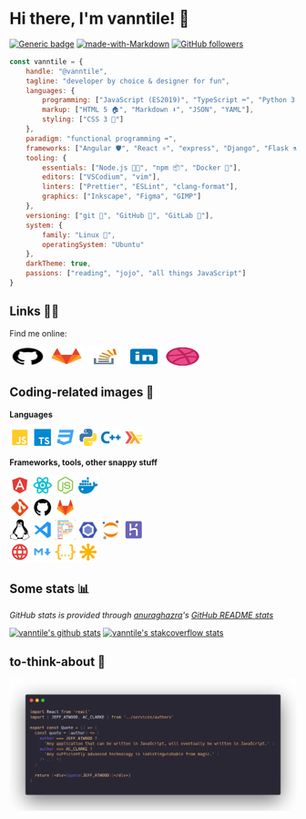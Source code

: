 # Hi there, I'm vanntile! 👋

[![Generic badge](https://img.shields.io/badge/Status-WIP-green.svg)](https://shields.io/)
[![made-with-Markdown](https://img.shields.io/badge/Made%20with-Markdown-1f425f.svg)](http://commonmark.org)
[![GitHub followers](https://img.shields.io/github/followers/vanntile.svg?style=social&label=Follow&maxAge=2592000)](https://github.com/vanntile?tab=followers)

```javascript
const vanntile = {
    handle: "@vanntile",
    tagline: "developer by choice & designer for fun",
    languages: {
        programming: ["JavaScript (ES2019)", "TypeScript ⌨️", "Python 3 🐍", "C/C++", "Haskell"],
        markup: ["HTML 5 🏠", "Markdown ⬇️", "JSON", "YAML"],
        styling: ["CSS 3 💅"]
    },
    paradigm: "functional programming ➡️",
    frameworks: ["Angular 🛡️", "React ⚛️", "express", "Django", "Flask ⚗️", "GTK+ (gtkmm)"],
    tooling: {
        essentials: ["Node.js 🐢🚀", "npm 📦", "Docker 🐳"],
        editors: ["VSCodium", "vim"],
        linters: ["Prettier", "ESLint", "clang-format"],
        graphics: ["Inkscape", "Figma", "GIMP"]
    },
    versioning: ["git 🍴", "GitHub 🐙", "GitLab 🦊"],
    system: {
        family: "Linux 🐧",
        operatingSystem: "Ubuntu"
    },
    darkTheme: true,
    passions: ["reading", "jojo", "all things JavaScript"]
}
```

## Links 🔗💬

Find me online:

<a href="https://github.com/vanntile"><img height="36" width="64" style="background-color:#fff;border-radius:4px;" src="./assets/icons/github.svg"></a>
<a href="https://gitlab.com/vanntile"><img height="36" width="64" style="background-color:#fff;border-radius:4px;" src="./assets/icons/gitlab.svg"></a>
<a href="https://stackoverflow.com/users/4679160/vanntile-ianito"><img height="36" width="64" style="background-color:#fff;border-radius:4px;" src="./assets/icons/icons8-stack-overflow.svg"></a>
<a href="https://www.linkedin.com/in/valentin-ionita/"><img height="36" width="64" style="background-color:#fff;border-radius:4px;" src="./assets/icons/icons8-linkedin.svg"></a>
<a href="https://dribbble.com/vanntile"><img height="36" width="64" style="background-color:#fff;border-radius:4px;" src="./assets/icons/dribbble-ball.svg"></a>


## Coding-related images 💾

**Languages**

<img height="36" width="36" style="background-color:#222;border-radius:4px;" src="./assets/icons/javascript.svg">
<img height="36" width="36" style="background-color:#fff;border-radius:4px;" src="./assets/icons/typescript.svg">
<img height="36" width="36" style="background-color:#fff;border-radius:4px;" src="./assets/icons/css.svg">
<img height="36" width="36" style="background-color:#fff;border-radius:4px;" src="./assets/icons/python.svg">
<img height="36" width="36" style="background-color:#fff;border-radius:4px;" src="./assets/icons/cpp.svg">
<img height="36" width="36" style="background-color:#fff;border-radius:4px;" src="./assets/icons/haskell.svg">


**Frameworks, tools, other snappy stuff**

<img height="36" width="36" style="background-color:#fff;border-radius:4px;" src="./assets/icons/angular.svg">
<img height="36" width="36" style="background-color:#fff;border-radius:4px;" src="./assets/icons/react.svg">
<img height="36" width="36" style="background-color:#fff;border-radius:4px;" src="./assets/icons/nodejs.svg">
<img height="36" width="36" style="background-color:#fff;border-radius:4px;" src="./assets/icons/docker.svg">

<br/>

<img height="36" width="36" style="background-color:#fff;border-radius:4px;" src="./assets/icons/git.svg">
<img height="36" width="36" style="background-color:#fff;border-radius:4px;" src="./assets/icons/github.svg">
<img height="36" width="36" style="background-color:#fff;border-radius:4px;" src="./assets/icons/gitlab.svg">

<br/>

<img height="36" width="36" style="background-color:#fff;border-radius:4px;" src="./assets/icons/linux-brands.svg">
<img height="36" width="36" style="background-color:#fff;border-radius:4px;" src="./assets/icons/vscode.svg">
<img height="36" width="36" style="background-color:#222;border-radius:4px;" src="./assets/icons/prettier.svg">
<img height="36" width="36" style="background-color:#fff;border-radius:4px;" src="./assets/icons/eslint.svg">
<img height="36" width="36" style="background-color:#fff;border-radius:4px;" src="./assets/icons/jupyter.svg">
<img height="36" width="36" style="background-color:#fff;border-radius:4px;" src="./assets/icons/heroku.svg">

<br/>

<img height="36" width="36" style="background-color:#fff;border-radius:4px;" src="./assets/icons/http.svg">
<img height="36" width="36" style="background-color:#fff;border-radius:4px;" src="./assets/icons/markdown.svg">
<img height="36" width="36" style="background-color:#fff;border-radius:4px;" src="./assets/icons/json.svg">
<img height="36" width="36" style="background-color:#fff;border-radius:4px;" src="./assets/icons/svg.svg">


## Some stats 📊
*GitHub stats is provided through [anuraghazra](https://github.com/anuraghazra/)'s [GitHub README stats](https://github.com/anuraghazra/github-readme-stats/)*

[![vanntile's github stats](https://github-readme-stats.vercel.app/api?username=vanntile&count_private=true&show_icons=true&theme=prussian)](https://github.com/vanntile/github-readme-stats) [![vanntile's stakcoverflow stats](https://stackoverflow.com/users/flair/4679160.png?theme=dark)](https://stackoverflow.com/users/4679160/vanntile-ianito)

## to-think-about 📜

![](./assets/code.png)
